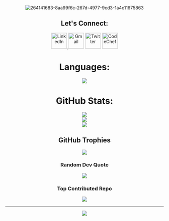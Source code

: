 <div style="max-width: 100%; margin: 0 auto; text-align: center;" align="center">

![264141683-8aa99f6c-267d-4977-9cd3-1a4c11675863](https://github.com/MARIYAPPANS/MARIYAPPANS/assets/114395182/cb6d019f-f365-4dda-b436-1cb7e0081d7b)

## Let's Connect:
 <div class="social-icons">
                <a href="https://www.linkedin.com/in/mariyappan-s/" target="_blank" class="social-icon">
                    <img src="https://user-images.githubusercontent.com/74038190/235294012-0a55e343-37ad-4b0f-924f-c8431d9d2483.gif" alt="LinkedIn" height="50" width="50">
                </a>
                <a href="mailto:mariyappanyogeshwaran@gmail.com" target="_blank"
            style="display: inline-block; border-radius: 50%;">
            <img src="https://user-images.githubusercontent.com/74038190/216122065-2f028bae-25d6-4a3c-bc9f-175394ed5011.png" alt="Gmail" height="50" width="50">
               </a>
        <a href="https://twitter.com/" target="_blank" style="display: inline-block; border-radius: 50%;">
            <img src="https://user-images.githubusercontent.com/74038190/235294011-b8074c31-9097-4a65-a594-4151b58743a8.gif" alt="Twitter" height="50" width="50">
        </a>
        <a href="https://www.codechef.com/users/mariyappan" target="_blank" style="display: inline-block; border-radius: 50%;">
            <img src="https://img.icons8.com/?size=1x&id=GkF-CAy7S8GY&format=png" alt="CodeChef" height="50" width="50"
                style="fill: #1a1b27;">
        </a>
        </div>

# Languages:
<img src="https://skillicons.dev/icons?i=c,cpp,java,python,css,html,js,php&perline=8" >

# GitHub Stats:
![](https://github-readme-stats.vercel.app/api?username=MARIYAPPANS&theme=dark&hide_border=false&include_all_commits=false&count_private=false)<br/>
![](https://github-readme-streak-stats.herokuapp.com/?user=MARIYAPPANS&theme=dark&hide_border=false)<br/>
![](https://github-readme-stats.vercel.app/api/top-langs/?username=MARIYAPPANS&theme=dark&hide_border=false&include_all_commits=false&count_private=false&layout=compact)

##  GitHub Trophies
![](https://github-profile-trophy.vercel.app/?username=MARIYAPPANS&theme=nord&no-frame=false&no-bg=false&margin-w=4)

###  Random Dev Quote
![](https://quotes-github-readme.vercel.app/api?type=horizontal&theme=tokyonight)

###  Top Contributed Repo
![](https://github-contributor-stats.vercel.app/api?username=MARIYAPPANS&limit=5&theme=nord&combine_all_yearly_contributions=true)

---
[![](https://visitcount.itsvg.in/api?id=MARIYAPPANS&icon=6&color=5)](https://visitcount.itsvg.in)

<!-- Proudly created with GPRM ( https://gprm.itsvg.in ) -->
